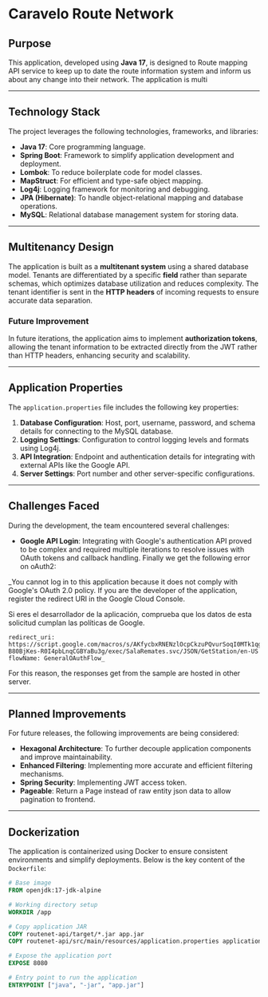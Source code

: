 # Caravelo Route Network

## Purpose
This application, developed using **Java 17**, is designed to Route mapping API service to keep up to date the route information system and inform us about any change into their network.
The application is multi

---

## Technology Stack
The project leverages the following technologies, frameworks, and libraries:
- **Java 17**: Core programming language.
- **Spring Boot**: Framework to simplify application development and deployment.
- **Lombok**: To reduce boilerplate code for model classes.
- **MapStruct**: For efficient and type-safe object mapping.
- **Log4j**: Logging framework for monitoring and debugging.
- **JPA (Hibernate)**: To handle object-relational mapping and database operations.
- **MySQL**: Relational database management system for storing data.

---

## Multitenancy Design
The application is built as a **multitenant system** using a shared database model. Tenants are differentiated by a specific **field** rather than separate schemas, which optimizes database utilization and reduces complexity. The tenant identifier is sent in the **HTTP headers** of incoming requests to ensure accurate data separation.

### Future Improvement
In future iterations, the application aims to implement **authorization tokens**, allowing the tenant information to be extracted directly from the JWT rather than HTTP headers, enhancing security and scalability.

---

## Application Properties
The `application.properties` file includes the following key properties:
1. **Database Configuration**: Host, port, username, password, and schema details for connecting to the MySQL database.
2. **Logging Settings**: Configuration to control logging levels and formats using Log4j.
3. **API Integration**: Endpoint and authentication details for integrating with external APIs like the Google API.
4. **Server Settings**: Port number and other server-specific configurations.

---

## Challenges Faced
During the development, the team encountered several challenges:
- **Google API Login**: Integrating with Google's authentication API proved to be complex and required multiple iterations to resolve issues with OAuth tokens and callback handling. Finally we get the following error on oAuth2: 
 
_You cannot log in to this application because it does not comply with Google's OAuth 2.0 policy.
If you are the developer of the application, register the redirect URI in the Google Cloud Console.

Si eres el desarrollador de la aplicación, comprueba que los datos de esta solicitud cumplan las políticas de Google.

    redirect_uri: https://script.google.com/macros/s/AKfycbxRNENzlOcpCkzuPQvurSoqI0MTk1qgyOuBqdVyKF-B80BjKes-R0I4pbLnqCGBYaBu3g/exec/SalaRemates.svc/JSON/GetStation/en-US
    flowName: GeneralOAuthFlow_

For this reason, the responses get from the sample are hosted in other server.

---

## Planned Improvements
For future releases, the following improvements are being considered:
- **Hexagonal Architecture**: To further decouple application components and improve maintainability.
- **Enhanced Filtering**: Implementing more accurate and efficient filtering mechanisms.
- **Spring Security**: Implementing JWT access token.
- **Pageable**: Return a Page instead of raw entity json data to allow pagination to frontend.

---

## Dockerization
The application is containerized using Docker to ensure consistent environments and simplify deployments. 
Below is the key content of the `Dockerfile`:
```dockerfile
# Base image
FROM openjdk:17-jdk-alpine

# Working directory setup
WORKDIR /app

# Copy application JAR
COPY routenet-api/target/*.jar app.jar
COPY routenet-api/src/main/resources/application.properties application.properties

# Expose the application port
EXPOSE 8080

# Entry point to run the application
ENTRYPOINT ["java", "-jar", "app.jar"]
